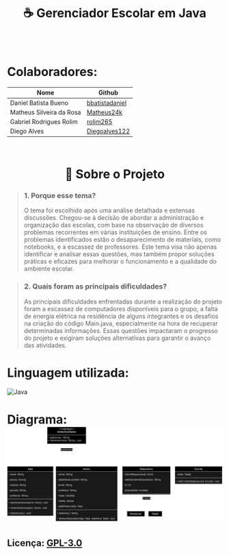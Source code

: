 <h1 align="center">☕ Gerenciador Escolar em Java</h1><br><br>

# Colaboradores:

<table align="center">
  <thead>
    <tr>
      <th>Nome</th>
      <th>Github</th>
    </tr>
  </thead>
  <tbody>
    <tr>
      <td>Daniel Batista Bueno</td>
      <td><a href="https://github.com/bbatistadaniel">bbatistadaniel</a></td>
    </tr>
    <tr>
      <td>Matheus Silveira da Rosa</td>
      <td><a href="https://github.com/Matheus24k">Matheus24k</a></td>
    </tr>
    <tr>
      <td>Gabriel Rodrigues Rolim</td>
      <td><a href="https://github.com/rolim265">rolim265</a></td>
    </tr>
    <tr>
      <td>Diego Alves</td>
      <td><a href="https://github.com/Diegoalves122">Diegoalves122</a></td>
    </tr>
  </tbody>
</table>
<br>



<h1 align="center">📜 Sobre o Projeto</h1>


> ###  1. Porque esse tema?
> O tema foi escolhido após uma análise detalhada e extensas discussões.
Chegou-se à decisão de abordar a administração e organização das escolas,
com base na observação de diversos problemas recorrentes em várias instituições de ensino.
Entre os problemas identificados estão o desaparecimento de materiais, como notebooks,
e a escassez de professores. Este tema visa não apenas identificar e analisar essas questões,
mas também propor soluções práticas e eficazes para melhorar o funcionamento e a qualidade do ambiente escolar.

>### 2. Quais foram as principais dificuldades? 
> As principais dificuldades enfrentadas durante a realização do projeto foram a escassez
de computadores disponíveis para o grupo, a falta de energia elétrica na residência de alguns integrantes
e os desafios na criação do código Main.java, especialmente na hora de recuperar determinadas informações.
Essas questões impactaram o progresso do projeto e exigiram soluções alternativas para garantir o avanço das atividades.
 # Linguagem utilizada:
<a aling="center">![Java](https://img.shields.io/badge/java-%23ED8B00.svg?style=for-the-badge&logo=openjdk&logoColor=white)</a>


# Diagrama: <br> ![Diagrama](diagram.png)

## Licença: [GPL-3.0](LICENSE)

